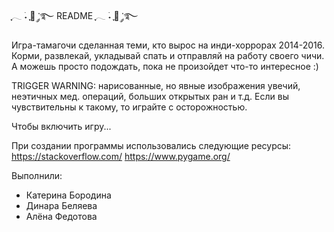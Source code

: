 ִֶָ𓂃 ࣪˖ ִֶָ🐇 ་༘࿐ README ִֶָ𓂃 ࣪˖ ִֶָ🐇 ་༘࿐

Игра-тамагочи сделанная теми, кто вырос на инди-хоррорах 2014-2016.
Корми, развлекай, укладывай спать и отправляй на работу своего чичи. А можешь просто подождать, пока не произойдет что-то интересное :)

TRIGGER WARNING: нарисованные, но явные изображения увечий, неэтичных мед. операций, больших открытых ран и т.д. 
Если вы чувствительны к такому, то играйте с осторожностью.

Чтобы включить игру...

При создании программы использовались следующие ресурсы:
https://stackoverflow.com/
https://www.pygame.org/

Выполнили:
- Катерина Бородина
- Динара Беляева
- Алёна Федотова

  
